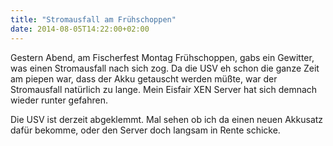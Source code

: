 ```yaml
---
title: "Stromausfall am Frühschoppen"
date: 2014-08-05T14:22:00+02:00
---
```

Gestern Abend, am Fischerfest Montag Frühschoppen, gabs ein Gewitter, was einen Stromausfall nach sich zog. Da die USV eh schon die ganze Zeit am piepen war, dass der Akku getauscht werden müßte, war der Stromausfall natürlich zu lange. Mein Eisfair XEN Server hat sich demnach wieder runter gefahren.

Die USV ist derzeit abgeklemmt. Mal sehen ob ich da einen neuen Akkusatz dafür bekomme, oder den Server doch langsam in Rente schicke.